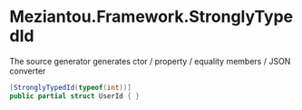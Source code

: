 ﻿# Meziantou.Framework.StronglyTypedId

The source generator generates ctor / property / equality members / JSON converter

````csharp
[StronglyTypedId(typeof(int))]
public partial struct UserId { }
````